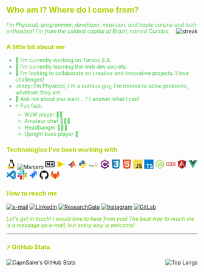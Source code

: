 <h2 style="color:rgb(170, 209, 0);"> Who am I? Where do I come from? </h2>

<i style="color:rgb(70, 200, 70);">
I'm Physicist, programmer, developer, musician, and haute cuisine and tech enthusiast! I'm from the coldest capital of Brazil, named Curitiba.
</i>

<img align="right" alt="streak" src="https://github-readme-streak-stats.herokuapp.com?user=CapnSane&theme=dark&date_format=M%20j%5B%2C%20Y%5D&border=B1DD00&fire=DD2727&ring=B1DD00&currStreakNum=DD5918&sideLabels=B1DD00&sideNums=5CDD35&dates=A0A0A0&currStreakLabel=B1DD00&stroke=5CDD35"/>

 <!-- [![GitHub Streak](https://github-readme-streak-stats.herokuapp.com?user=CapnSane&theme=dark&date_format=M%20j%5B%2C%20Y%5D&border=5CDD35&fire=DD2727&ring=B1DD00&currStreakNum=DD5918&sideLabels=B1DD00&sideNums=5CDD35&dates=C11ADD&currStreakLabel=B1DD00&stroke=5CDD35)](https://git.io/streak-stats) -->

<h3 style="color:rgb(170, 209, 0);"> A little bit about me </h3>

<ul style="color:rgb(70, 200, 70);">
  <li> 🔭 I’m currently working on <i>Tarvos S.A.</i>. </li>
  <li> 🌱 I’m currently learning the web dev secrets. </li>
  <li> 👯 I’m looking to collaborate on creative and innovative projects. I love challenges! </li>
  <li> :dizzy: I'm Physicist, I'm a curious guy, I'm trained to solve problems, whatever they are. </li>
  <li> 💬 Ask me about you want... I'll answer what I can! </li>
  <li> ⚡ Fun fact:
    <ul><li>  WoW player 🧝🏻</li>
    <li>  Amateur chef 🧑🏻‍🍳</li>
    <li>  Headbanger 🧑🏻‍🎤</li>
    <li>  Upright bass player 🎻</li>
    </ul>
</ul>

<h3 style="color:rgb(170, 209, 0);">Technologies I've been working with</h3>

<p align="left">
<img src="https://raw.githubusercontent.com/devicons/devicon/master/icons/linux/linux-original.svg" alt="Linux" width="25" height="25"/>
<img src="https://upload.wikimedia.org/wikipedia/commons/3/3e/Manjaro-logo.svg" alt="Manjaro" width="25" height="25"/>
<img src="https://raw.githubusercontent.com/devicons/devicon/master/icons/markdown/markdown-original.svg" alt="Markdown" width="25" height="25"/>
<img src="https://raw.githubusercontent.com/devicons/devicon/master/icons/labview/labview-original.svg" alt="LabView" width="25" height="25"/>
<img src="https://raw.githubusercontent.com/devicons/devicon/master/icons/matlab/matlab-original.svg" alt="MatLab" width="25" height="25"/>
<img src="https://raw.githubusercontent.com/devicons/devicon/master/icons/python/python-original.svg" alt="Python" width="25" height="25"/>
<img src="https://raw.githubusercontent.com/devicons/devicon/master/icons/mysql/mysql-original-wordmark.svg" alt="MySQL" width="25" height="25"/>
<img src="https://raw.githubusercontent.com/devicons/devicon/master/icons/csharp/csharp-original.svg" alt="C#" width="25" height="25"/>
<img src="https://raw.githubusercontent.com/devicons/devicon/master/icons/css3/css3-original.svg" alt="CSS3"  width="25" height="25"/>
<img src="https://raw.githubusercontent.com/devicons/devicon/master/icons/html5/html5-original.svg" alt="HTML5"  width="25" height="25"/>
<img src="https://raw.githubusercontent.com/devicons/devicon/master/icons/javascript/javascript-original.svg" alt="JavaScript" width="25" height="25"/>
<img src="https://raw.githubusercontent.com/devicons/devicon/master/icons/typescript/typescript-original.svg" alt="TypeScript" width="25" height="25"/>
<img src="https://raw.githubusercontent.com/devicons/devicon/master/icons/nodejs/nodejs-original.svg" alt="NodeJS" width="25" height="25"/>
<img src="https://raw.githubusercontent.com/devicons/devicon/master/icons/npm/npm-original-wordmark.svg" alt="npm" width="25" height="25"/>
<img src="https://raw.githubusercontent.com/devicons/devicon/master/icons/angularjs/angularjs-original.svg" alt="AngularJS" width="25" height="25"/>
<img src="https://raw.githubusercontent.com/devicons/devicon/master/icons/vuejs/vuejs-original.svg" alt="VueJS" width="25" height="25"/>
<img src="https://raw.githubusercontent.com/devicons/devicon/master/icons/vscode/vscode-original.svg" alt="VSCode" width="25" height="25"/>
<img src="https://raw.githubusercontent.com/devicons/devicon/master/icons/slack/slack-original.svg" alt="Slack" width="25" height="25"/>
<img src="https://raw.githubusercontent.com/devicons/devicon/master/icons/jira/jira-original.svg" alt="Jira" width="25" height="25"/>
<img src="https://raw.githubusercontent.com/devicons/devicon/master/icons/github/github-original.svg" alt="GitHub" width="25" height="25"/>
<img src="https://raw.githubusercontent.com/devicons/devicon/master/icons/gitlab/gitlab-original.svg" alt="GitLab" width="25" height="25"/>
</p>

<h3 style="color:rgb(170, 209, 0);">How to reach me</h3>

[![e-mail](https://img.shields.io/badge/Gmail-D14836?style=for-the-badge&logo=gmail&logoColor=white)](lnrdschneider@gmail.com)
[![LinkedIn](https://img.shields.io/badge/linkedin-%230077B5.svg?style=for-the-badge&logo=linkedin&logoColor=white)](https://www.linkedin.com/in/leonardo-schneider-453071117/)
[![ResearchGate](https://img.shields.io/badge/ResearchGate-00CCBB?style=for-the-badge&logo=ResearchGate&logoColor=white)](https://www.researchgate.net/profile/L-Berlim-2)
[![Instagram](https://img.shields.io/badge/Instagram-E4405F?style=for-the-badge&logo=instagram&logoColor=white)](https://www.instagram.com/lnrdschneider/)
[![GitLab](https://img.shields.io/badge/GitLab-330F63?style=for-the-badge&logo=gitlab&logoColor=white)](https://gitlab.com/CapnSane)

<i style="color:rgb(100, 200, 0);">Let's get in touch! I would love to hear from you! The best way to reach me is a message on e-mail, but every way is welcome!</i>

<hr>

<h3>
<!-- <details> -->
  <summary>
    <strong style="color:rgb(170, 209, 0);"> ⚡ GitHub Stats </strong>
  </summary>
</h3>

<img align="left" alt="CapnSane's GitHub Stats" src="https://github-readme-stats.vercel.app/api?username=CapnSane&count_private=true&show_icons=true&layout=compact&theme=merko&border_color=B1DD00"/>

<img align="right" alt="Top Langs" src="https://github-readme-stats.vercel.app/api/top-langs/?username=CapnSane&layout=compact&theme=merko&border_color=B1DD00"/>

<!-- [![CapnSane's GitHub Stats](https://github-readme-stats.vercel.app/api?username=CapnSane&count_private=true&show_icons=true&theme=merko)](https://github.com/CapnSane) -->

<!-- [![Top Langs](https://github-readme-stats.vercel.app/api/top-langs/?username=CapnSane&layout=compact&theme=merko)](https://github.com/CapnSane/github-readme-stats) -->

<!-- </details> -->

